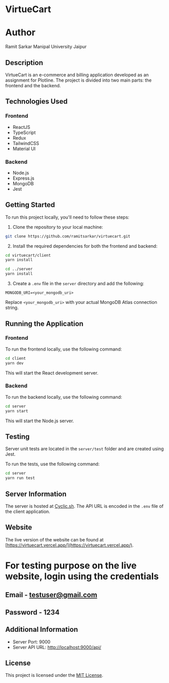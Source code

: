 # VirtueCart

# Author
Ramit Sarkar
Manipal University Jaipur

## Description

VirtueCart is an e-commerce and billing application developed as an assignment for Plotline. The project is divided into two main parts: the frontend and the backend.

## Technologies Used

### Frontend
- ReactJS
- TypeScript
- Redux
- TailwindCSS
- Material UI

### Backend
- Node.js
- Express.js
- MongoDB
- Jest

## Getting Started

To run this project locally, you'll need to follow these steps:

1. Clone the repository to your local machine:

```bash
git clone https://github.com/ramitsarkar/virtuecart.git
```

2. Install the required dependencies for both the frontend and backend:

```bash
cd virtuecart/client
yarn install

cd ../server
yarn install
```

3. Create a `.env` file in the `server` directory and add the following:

```env
MONGODB_URI=<your_mongodb_uri>
```

Replace `<your_mongodb_uri>` with your actual MongoDB Atlas connection string.

## Running the Application

### Frontend

To run the frontend locally, use the following command:

```bash
cd client
yarn dev
```

This will start the React development server.

### Backend

To run the backend locally, use the following command:

```bash
cd server
yarn start
```

This will start the Node.js server.

## Testing

Server unit tests are located in the `server/test` folder and are created using Jest.

To run the tests, use the following command:

```bash
cd server
yarn run test
```

## Server Information

The server is hosted at [Cyclic.sh](https://www.cyclic.sh/). The API URL is encoded in the `.env` file of the client application.

## Website

The live version of the website can be found at [https://virtuecart.vercel.app/](https://virtuecart.vercel.app/).

# For testing purpose on the live website, login using the credentials

## Email - testuser@gmail.com 
## Password - 1234

## Additional Information

- Server Port: 9000
- Server API URL: [http://localhost:9000/api/](http://localhost:9000/api/)

## License

This project is licensed under the [MIT License](LICENSE).
